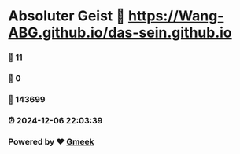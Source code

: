 # Absoluter Geist :link: https://Wang-ABG.github.io/das-sein.github.io 
### :page_facing_up: [11](https://Wang-ABG.github.io/das-sein.github.io/tag.html) 
### :speech_balloon: 0 
### :hibiscus: 143699 
### :alarm_clock: 2024-12-06 22:03:39 
### Powered by :heart: [Gmeek](https://github.com/Meekdai/Gmeek)
